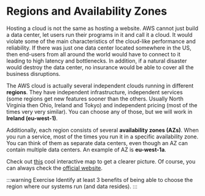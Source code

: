 # Regions and Availability Zones

Hosting a cloud is not the same as hosting a website. AWS cannot just build a data center, let users run their programs in it and call it a cloud. It would violate some of the main characteristics of the cloud-like performance and reliability. If there was just one data center located somewhere in the US, then end-users from all around the world would have to connect to it leading to high latency and bottlenecks. In addition, if a natural disaster would destroy the data center, no insurance would be able to cover all the business disruptions.

The AWS cloud is actually several independent clouds running in different **regions**. They have independent infrastructure, independent services (some regions get new features sooner than the others. Usually North Virginia then Ohio, Ireland and Tokyo) and independent pricing (most of the times very very similar). You can choose any of those, but we will work in **Ireland (eu-west-1)**.

Additionally, each region consists of several **availability zones (AZs)**. When you run a service, most of the times you run it in a specific availability zone. You can think of them as separate data centers, even though an AZ can contain multiple data centers. An example of AZ is **eu-west-1a**.

Check out [this](https://www.infrastructure.aws/) cool interactive map to get a clearer picture. Of course, you can always check the [official website](https://aws.amazon.com/about-aws/global-infrastructure/regions_az/).

:::warning Exercise
Identify at least 3 benefits of being able to choose the region where our systems run (and data resides). 
:::
